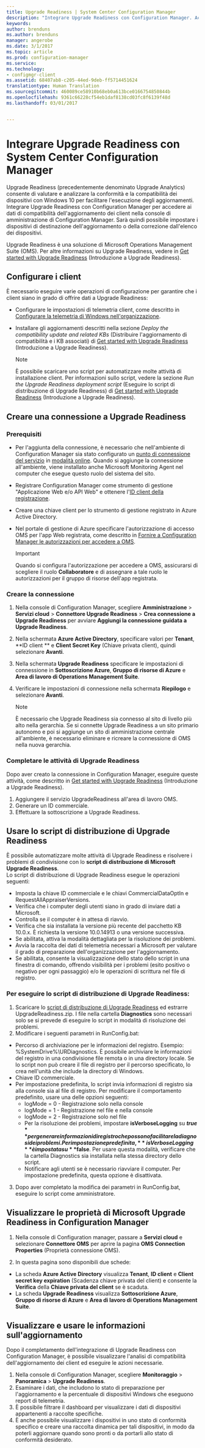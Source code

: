 ```yaml
---
title: Upgrade Readiness | System Center Configuration Manager
description: "Integrare Upgrade Readiness con Configuration Manager. Accedere ai dati di compatibilità dell&quot;aggiornamento nella console di amministrazione. Definire i dispositivi di destinazione per l&quot;aggiornamento o la correzione."
keywords: 
author: brenduns
ms.author: brenduns
manager: angerobe
ms.date: 3/1/2017
ms.topic: article
ms.prod: configuration-manager
ms.service: 
ms.technology:
- configmgr-client
ms.assetid: 68407ab8-c205-44ed-9deb-ff5714451624
translationtype: Human Translation
ms.sourcegitcommit: 460089ce58910b68eb0a613bce0166754850844b
ms.openlocfilehash: 9361c66228cf54eb1daf8138cd03fc8f6139f48d
ms.lasthandoff: 03/01/2017


---
```


# <a name="integrate-upgrade-readiness-with-system-center-configuration-manager"></a>Integrare Upgrade Readiness con System Center Configuration Manager
Upgrade Readiness (precedentemente denominato Upgrade Analytics) consente di valutare e analizzare la conformità e la compatibilità dei dispositivi con Windows 10 per facilitare l'esecuzione degli aggiornamenti. Integrare Upgrade Readiness con Configuration Manager per accedere ai dati di compatibilità dell'aggiornamento dei client nella console di amministrazione di Configuration Manager. Sarà quindi possibile impostare i dispositivi di destinazione dell'aggiornamento o della correzione dall'elenco dei dispositivi.

Upgrade Readiness è una soluzione di Microsoft Operations Management Suite (OMS). Per altre informazioni su Upgrade Readiness, vedere in [Get started with Upgrade Readiness](https://technet.microsoft.com/itpro/windows/deploy/manage-windows-upgrades-with-upgrade-readiness) (Introduzione a Upgrade Readiness).

## <a name="configure-clients"></a>Configurare i client

È necessario eseguire varie operazioni di configurazione per garantire che i client siano in grado di offrire dati a Upgrade Readiness:

-  Configurare le impostazioni di telemetria client, come descritto in [Configurare la telemetria di Windows nell'organizzazione](https://technet.microsoft.com/itpro/windows/manage/configure-windows-telemetry-in-your-organization).
-  Installare gli aggiornamenti descritti nella sezione *Deploy the compatibility update and related KBs* (Distribuire l'aggiornamento di compatibilità e i KB associati) di [Get started with Upgrade Readiness](https://technet.microsoft.com/itpro/windows/deploy/manage-windows-upgrades-with-upgrade-readiness) (Introduzione a Upgrade Readiness).

    > [!NOTE]
    > È possibile scaricare uno script per automatizzare molte attività di installazione client. Per informazioni sullo script, vedere la sezione *Run the Upgrade Readiness deployment script* (Eseguire lo script di distribuzione di Upgrade Readiness) di [Get started with Upgrade Readiness](https://technet.microsoft.com/itpro/windows/deploy/manage-windows-upgrades-with-upgrade-readiness) (Introduzione a Upgrade Readiness).

## <a name="create-a-connection-to-upgrade-readiness"></a>Creare una connessione a Upgrade Readiness

### <a name="prerequisites"></a>Prerequisiti

- Per l'aggiunta della connessione, è necessario che nell'ambiente di Configuration Manager sia stato configurato un [punto di connessione del servizio](/sccm/core/servers/deploy/configure/about-the-service-connection-point) in [modalità online](https://azure.microsoft.com/en-us/documentation/articles/resource-group-create-service-principal-portal/). Quando si aggiunge la connessione all'ambiente, viene installato anche Microsoft Monitoring Agent nel computer che esegue questo ruolo del sistema del sito.
- Registrare Configuration Manager come strumento di gestione "Applicazione Web e/o API Web" e ottenere l'[ID client della registrazione](https://azure.microsoft.com/documentation/articles/active-directory-integrating-applications/).
- Creare una chiave client per lo strumento di gestione registrato in Azure Active Directory.
- Nel portale di gestione di Azure specificare l'autorizzazione di accesso OMS per l'app Web registrata, come descritto in [Fornire a Configuration Manager le autorizzazioni per accedere a OMS](https://azure.microsoft.com/en-us/documentation/articles/log-analytics-sccm/#provide-configuration-manager-with-permissions-to-oms).

    > [!IMPORTANT]
    > Quando si configura l'autorizzazione per accedere a OMS, assicurarsi di scegliere il ruolo **Collaboratore** e di assegnare a tale ruolo le autorizzazioni per il gruppo di risorse dell'app registrata.

### <a name="create-the-connection"></a>Creare la connessione

1.  Nella console di Configuration Manager, scegliere **Amministrazione** > **Servizi cloud** > **Connettore Upgrade Readiness** > **Crea connessione a Upgrade Readiness** per avviare **Aggiungi la connessione guidata a Upgrade Readiness**.
3.  Nella schermata **Azure Active Directory**, specificare valori per **Tenant**, **ID client ** e **Client Secret Key** (Chiave privata client), quindi selezionare **Avanti**.
4.  Nella schermata **Upgrade Readiness** specificare le impostazioni di connessione in **Sottoscrizione Azure**, **Gruppo di risorse di Azure** e **Area di lavoro di Operations Management Suite**.
5.  Verificare le impostazioni di connessione nella schermata **Riepilogo** e selezionare **Avanti**.

    > [!NOTE]
    > È necessario che Upgrade Readiness sia connesso al sito di livello più alto nella gerarchia. Se si connette Upgrade Readiness a un sito primario autonomo e poi si aggiunge un sito di amministrazione centrale all'ambiente, è necessario eliminare e ricreare la connessione di OMS nella nuova gerarchia.

### <a name="complete-upgrade-readiness-tasks"></a>Completare le attività di Upgrade Readiness  

Dopo aver creato la connessione in Configuration Manager, eseguire queste attività, come descritto in [Get started with Upgrade Readiness](https://technet.microsoft.com/itpro/windows/deploy/manage-windows-upgrades-with-upgrade-readiness) (Introduzione a Upgrade Readiness).  

1. Aggiungere il servizio UpgradeReadiness all'area di lavoro OMS.  
2. Generare un ID commerciale.  
3. Effettuare la sottoscrizione a Upgrade Readiness.   

## <a name="use-the-upgrade-readiness-deployment-script"></a>Usare lo script di distribuzione di Upgrade Readiness  

È possibile automatizzare molte attività di Upgrade Readiness e risolvere i problemi di condivisione con lo **script di distribuzione di Microsoft Upgrade Readiness**.  
Lo script di distribuzione di Upgrade Readiness esegue le operazioni seguenti:  

- Imposta la chiave ID commerciale e le chiavi CommercialDataOptIn e RequestAllAppraiserVersions.  
- Verifica che i computer degli utenti siano in grado di inviare dati a Microsoft.  
- Controlla se il computer è in attesa di riavvio.   
- Verifica che sia installata la versione più recente del pacchetto KB 10.0.x. È richiesta la versione 10.0.14913 o una versione successiva.  
- Se abilitata, attiva la modalità dettagliata per la risoluzione dei problemi.  
- Avvia la raccolta dei dati di telemetria necessari a Microsoft per valutare il grado di preparazione dell'organizzazione per l'aggiornamento.  
- Se abilitata, consente la visualizzazione dello stato dello script in una finestra di comando, offrendo visibilità per i problemi (esito positivo o negativo per ogni passaggio) e/o le operazioni di scrittura nel file di registro.  

### <a name="to-run-the-upgrade-readiness-deployment-script"></a>Per eseguire lo script di distribuzione di Upgrade Readiness:  

1. Scaricare lo [script di distribuzione di Upgrade Readiness](https://go.microsoft.com/fwlink/?LinkID=822966&clcid=0x409) ed estrarre UpgradeReadiness.zip. I file nella cartella **Diagnostics** sono necessari solo se si prevede di eseguire lo script in modalità di risoluzione dei problemi.  
2. Modificare i seguenti parametri in RunConfig.bat:  
- Percorso di archiviazione per le informazioni del registro. Esempio: %SystemDrive%\URDiagnostics. È possibile archiviare le informazioni del registro in una condivisione file remota o in una directory locale. Se lo script non può creare il file di registro per il percorso specificato, lo crea nell'unità che include la directory di Windows.  
- Chiave ID commerciale.  
- Per impostazione predefinita, lo script invia informazioni di registro sia alla console sia al file di registro. Per modificare il comportamento predefinito, usare una delle opzioni seguenti:  
    - logMode = 0 - Registrazione solo nella console  
    - logMode = 1 - Registrazione nel file e nella console  
    - logMode = 2 - Registrazione solo nel file  
    - Per la risoluzione dei problemi, impostare **isVerboseLogging** su **$true** per generare informazioni di registro che possono facilitare la diagnosi dei problemi. Per impostazione predefinita, **isVerboseLogging** è impostata su **$false**. Per usare questa modalità, verificare che la cartella Diagnostics sia installata nella stessa directory dello script.  
    - Notificare agli utenti se è necessario riavviare il computer. Per impostazione predefinita, questa opzione è disattivata.  

3. Dopo aver completato la modifica dei parametri in RunConfig.bat, eseguire lo script come amministratore.  


## <a name="view-microsoft-upgrade-readiness-properties-in-configuration-manager"></a>Visualizzare le proprietà di Microsoft Upgrade Readiness in Configuration Manager  

1.  Nella console di Configuration manager, passare a **Servizi cloud** e selezionare **Connettore OMS** per aprire la pagina **OMS Connection Properties** (Proprietà connessione OMS).  

2.  In questa pagina sono disponibili due schede:
  * La scheda **Azure Active Directory** visualizza **Tenant**, **ID client** e **Client secret key expiration** (Scadenza chiave privata del client) e consente la **Verifica** della **Chiave privata del client** se è scaduta.
  * La scheda **Upgrade Readiness** visualizza **Sottoscrizione Azure**, **Gruppo di risorse di Azure** e **Area di lavoro di Operations Management Suite**.

## <a name="view-and-use-the-upgrade-information"></a>Visualizzare e usare le informazioni sull'aggiornamento

Dopo il completamento dell'integrazione di Upgrade Readiness con Configuration Manager, è possibile visualizzare l'analisi di compatibilità dell'aggiornamento dei client ed eseguire le azioni necessarie.

1. Nella console di Configuration Manager, scegliere **Monitoraggio** > **Panoramica** > **Upgrade Readiness**.
2. Esaminare i dati, che includono lo stato di preparazione per l'aggiornamento e la percentuale di dispositivi Windows che eseguono report di telemetria.
3. È possibile filtrare il dashboard per visualizzare i dati di dispositivi appartenenti a raccolte specifiche.
4. È anche possibile visualizzare i dispositivi in uno stato di conformità specifico e creare una raccolta dinamica per tali dispositivi, in modo da poterli aggiornare quando sono pronti o da portarli allo stato di conformità desiderato.

